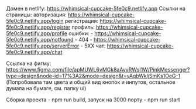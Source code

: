 Домен в netlify:
https://whimsical-cupcake-5fe0c9.netlify.app
Ссылки на страницы:
	авторизация: https://whimsical-cupcake-5fe0c9.netlify.app/login
	регистрация: https://whimsical-cupcake-5fe0c9.netlify.app/register
	профиль: https://whimsical-cupcake-5fe0c9.netlify.app/profile
	ошибки: 
	 - https://whimsical-cupcake-5fe0c9.netlify.app/notfound - 404
	 - https://whimsical-cupcake-5fe0c9.netlify.app/serverError - 5XX
	чат: https://whimsical-cupcake-5fe0c9.netlify.app/chat

Cсылка на фигму: https://www.figma.com/file/apMUWL6vMGk8aAyyRWsI1W/PinkMessenger?type=design&node-id=17%3A2&mode=design&t=yAqbWkljSmKs1OeG-1
(Попробовала там цвета и общий вид кнопок и инпутов, остальное думала на бумаге, см. папку ui)

Сборка проекта - npm run build, запуск на 3000 порту - npm run start